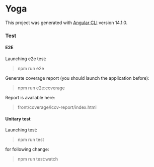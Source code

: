 # Yoga

This project was generated with [Angular CLI](https://github.com/angular/angular-cli) version 14.1.0.

### Test

#### E2E

Launching e2e test:

> npm run e2e

Generate coverage report (you should launch the application before):

> npm run e2e:coverage

Report is available here:

> front/coverage/lcov-report/index.html

#### Unitary test

Launching test:

> npm run test

for following change:

> npm run test:watch
